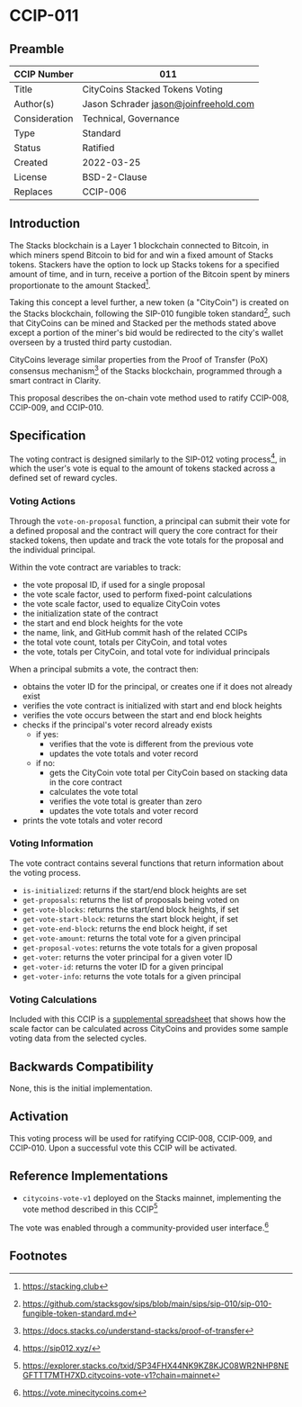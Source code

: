# CCIP-011

## Preamble

| CCIP Number   | 011                                   |
| ------------- | ------------------------------------- |
| Title         | CityCoins Stacked Tokens Voting       |
| Author(s)     | Jason Schrader jason@joinfreehold.com |
| Consideration | Technical, Governance                 |
| Type          | Standard                              |
| Status        | Ratified                              |
| Created       | 2022-03-25                            |
| License       | BSD-2-Clause                          |
| Replaces      | CCIP-006                              |

## Introduction

The Stacks blockchain is a Layer 1 blockchain connected to Bitcoin, in which miners spend Bitcoin to bid for and win a fixed amount of Stacks tokens. Stackers have the option to lock up Stacks tokens for a specified amount of time, and in turn, receive a portion of the Bitcoin spent by miners proportionate to the amount Stacked[^1].

Taking this concept a level further, a new token (a "CityCoin") is created on the Stacks blockchain, following the SIP-010 fungible token standard[^2], such that CityCoins can be mined and Stacked per the methods stated above except a portion of the miner's bid would be redirected to the city's wallet overseen by a trusted third party custodian.

CityCoins leverage similar properties from the Proof of Transfer (PoX) consensus mechanism[^3] of the Stacks blockchain, programmed through a smart contract in Clarity.

This proposal describes the on-chain vote method used to ratify CCIP-008, CCIP-009, and CCIP-010.

## Specification

The voting contract is designed similarly to the SIP-012 voting process[^4], in which the user's vote is equal to the amount of tokens stacked across a defined set of reward cycles.

### Voting Actions

Through the `vote-on-proposal` function, a principal can submit their vote for a defined proposal and the contract will query the core contract for their stacked tokens, then update and track the vote totals for the proposal and the individual principal.

Within the vote contract are variables to track:

- the vote proposal ID, if used for a single proposal
- the vote scale factor, used to perform fixed-point calculations
- the vote scale factor, used to equalize CityCoin votes
- the initialization state of the contract
- the start and end block heights for the vote
- the name, link, and GitHub commit hash of the related CCIPs
- the total vote count, totals per CityCoin, and total votes
- the vote, totals per CityCoin, and total vote for individual principals

When a principal submits a vote, the contract then:

- obtains the voter ID for the principal, or creates one if it does not already exist
- verifies the vote contract is initialized with start and end block heights
- verifies the vote occurs between the start and end block heights
- checks if the principal's voter record already exists
  - if yes:
    - verifies that the vote is different from the previous vote
    - updates the vote totals and voter record
  - if no:
    - gets the CityCoin vote total per CityCoin based on stacking data in the core contract
    - calculates the vote total
    - verifies the vote total is greater than zero
    - updates the vote totals and voter record
- prints the vote totals and voter record

### Voting Information

The vote contract contains several functions that return information about the voting process.

- `is-initialized`: returns if the start/end block heights are set
- `get-proposals`: returns the list of proposals being voted on
- `get-vote-blocks`: returns the start/end block heights, if set
- `get-vote-start-block`: returns the start block height, if set
- `get-vote-end-block`: returns the end block height, if set
- `get-vote-amount`: returns the total vote for a given principal
- `get-proposal-votes`: returns the vote totals for a given proposal
- `get-voter`: returns the voter principal for a given voter ID
- `get-voter-id`: returns the voter ID for a given principal
- `get-voter-info`: returns the vote totals for a given principal

### Voting Calculations

Included with this CCIP is a [supplemental spreadsheet](./ccip-011-0001-sample-vote-calculations.ods) that shows how the scale factor can be calculated across CityCoins and provides some sample voting data from the selected cycles.

## Backwards Compatibility

None, this is the initial implementation.

## Activation

This voting process will be used for ratifying CCIP-008, CCIP-009, and CCIP-010. Upon a successful vote this CCIP will be activated.

## Reference Implementations

- `citycoins-vote-v1` deployed on the Stacks mainnet, implementing the vote method described in this CCIP[^5]

The vote was enabled through a community-provided user interface.[^6]

## Footnotes

[^1]: https://stacking.club
[^2]: https://github.com/stacksgov/sips/blob/main/sips/sip-010/sip-010-fungible-token-standard.md
[^3]: https://docs.stacks.co/understand-stacks/proof-of-transfer
[^4]: https://sip012.xyz/
[^5]: https://explorer.stacks.co/txid/SP34FHX44NK9KZ8KJC08WR2NHP8NEGFTTT7MTH7XD.citycoins-vote-v1?chain=mainnet
[^6]: https://vote.minecitycoins.com
